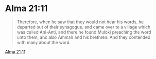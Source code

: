 # Alma 21:11

> Therefore, when he saw that they would not hear his words, he departed out of their synagogue, and came over to a village which was called Ani-Anti, and there he found Muloki preaching the word unto them; and also Ammah and his brethren. And they contended with many about the word.

[Alma 21:11](https://www.churchofjesuschrist.org/study/scriptures/bofm/alma/21?lang=eng&id=p11#p11)


